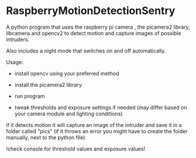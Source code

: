 # RaspberryMotionDetectionSentry
A python program that uses the raspberry pi camera , the picamera2 library, libcamera and opencv2 to detect motion and capture images of possible intruders.

Also includes a night mode that switches on and off automatically.

Usage: 

- install opencv using your preferred method

- install the picamera2 library

- run program

- tweak thresholds and exposure settings if needed (may differ based on your camera module and lighting conditions)

if it detects motion it will capture an image of the intruder and save it in a folder called "pics" (if it throws an error you might have to create the folder manually, next to the python file)

!check console for threshold values and exposure values!
